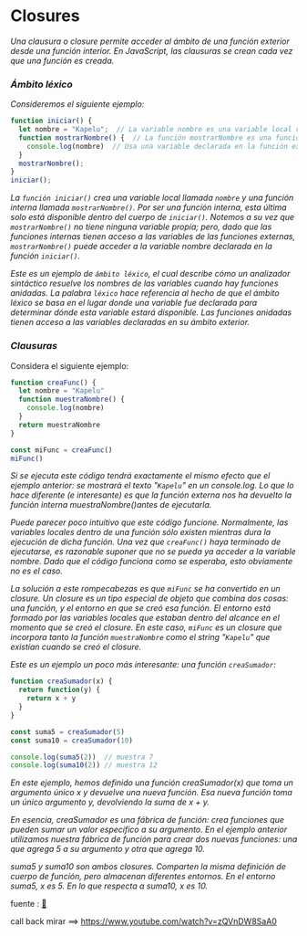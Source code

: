 # Closures

*Una clausura o closure permite acceder al ámbito de una función exterior desde una función interior. En JavaScript, las clausuras se crean cada vez que una función es creada.*

### ***Ámbito léxico***
*Consideremos el siguiente ejemplo:*

```js
function iniciar() {
  let nombre = "Kapelu";  // La variable nombre es una variable local creada por iniciar.
  function mostrarNombre() {  // La función mostrarNombre es una función interna, una clausura.
    console.log(nombre)  // Usa una variable declarada en la función externa.
  }
  mostrarNombre();
}
iniciar();
```

*La `función iniciar()` crea una variable local llamada `nombre` y una función interna llamada `mostrarNombre()`. Por ser una función interna, esta última solo está disponible dentro del cuerpo de `iniciar()`. Notemos a su vez que `mostrarNombre()` no tiene ninguna variable propia; pero, dado que las funciones internas tienen acceso a las variables de las funciones externas, `mostrarNombre()` puede acceder a la variable nombre declarada en la función `iniciar()`.*

*Este es un ejemplo de `ámbito léxico`, el cual describe cómo un analizador sintáctico resuelve los nombres de las variables cuando hay funciones anidadas. La palabra `léxico` hace referencia al hecho de que el ámbito léxico se basa en el lugar donde una variable fue declarada para determinar dónde esta variable estará disponible. Las funciones anidadas tienen acceso a las variables declaradas en su ámbito exterior.*

### ***Clausuras***

Considera el siguiente ejemplo:

```js
function creaFunc() {
  let nombre = "Kapelu"
  function muestraNombre() {
    console.log(nombre)
  }
  return muestraNombre
}

const miFunc = creaFunc()
miFunc()
```

*Si se ejecuta este código tendrá exactamente el mismo efecto que el ejemplo anterior: se mostrará el texto "`Kapelu`" en un console.log. Lo que lo hace diferente (e interesante) es que la función externa nos ha devuelto la función interna muestraNombre()antes de ejecutarla.*

*Puede parecer poco intuitivo que este código funcione. Normalmente, las variables locales dentro de una función sólo existen mientras dura la ejecución de dicha función. Una vez que `creaFunc()` haya terminado de ejecutarse, es razonable suponer que no se pueda ya acceder a la variable nombre. Dado que el código funciona como se esperaba, esto obviamente no es el caso.*

*La solución a este rompecabezas es que `miFunc` se ha convertido en un closure. Un closure es un tipo especial de objeto que combina dos cosas: una función, y el entorno en que se creó esa función. El entorno está formado por las variables locales que estaban dentro del alcance en el momento que se creó el closure. En este caso, `miFunc` es un closure que incorpora tanto la función `muestraNombre` como el string "`Kapelu`" que existían cuando se creó el closure.*

*Este es un ejemplo un poco más interesante: una función `creaSumador`:*
```js
function creaSumador(x) {
  return function(y) {
    return x + y
  }
}

const suma5 = creaSumador(5)
const suma10 = creaSumador(10)

console.log(suma5(2))  // muestra 7
console.log(suma10(2)) // muestra 12
```
*En este ejemplo, hemos definido una función creaSumador(x) que toma un argumento único x y devuelve una nueva función. Esa nueva función toma un único argumento y, devolviendo la suma de x + y.*

*En esencia, creaSumador es una fábrica de función: crea funciones que pueden sumar un valor específico a su argumento. En el ejemplo anterior utilizamos nuestra fábrica de función para crear dos nuevas funciones: una que agrega 5 a su argumento y otra que agrega 10.*

*suma5 y suma10 son ambos closures. Comparten la misma definición de cuerpo de función, pero almacenan diferentes entornos. En el entorno suma5, x es 5. En lo que respecta a suma10, x es 10.*

fuente : [:memo:](https://developer.mozilla.org/es/docs/Web/JavaScript/Closures)



call back  mirar ==>  https://www.youtube.com/watch?v=zQVnDW8SaA0
